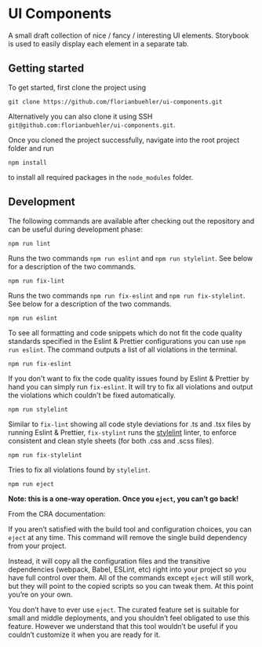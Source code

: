 # UI Components

A small draft collection of nice / fancy / interesting UI elements. 
Storybook is used to easily display each element in a separate tab.

## Getting started

To get started, first clone the project using
```shell script
git clone https://github.com/florianbuehler/ui-components.git
```
Alternatively you can also clone it using SSH `git@github.com:florianbuehler/ui-components.git`.

Once you cloned the project successfully, navigate into the root project folder and run
```shell script
npm install
```
to install all required packages in the `node_modules` folder.


## Development

The following commands are available after checking out the repository and can be useful during development phase:

```shell script
npm run lint
```
Runs the two commands `npm run eslint` and `npm run stylelint`. See below for a description of the two commands.

```shell script
npm run fix-lint
```
Runs the two commands `npm run fix-eslint` and `npm run fix-stylelint`. See below for a description of the two commands.

```shell script
npm run eslint
```
To see all formatting and code snippets which do not fit the code quality standards specified in the Eslint & Prettier configurations you can use `npm run eslint`. The command outputs a list of all violations in the terminal.

```shell script
npm run fix-eslint
```
If you don't want to fix the code quality issues found by Eslint & Prettier by hand you can simply run `fix-eslint`.
It will try to fix all violations and output the violations which couldn't be fixed automatically.

```shell script
npm run stylelint
```
Similar to `fix-lint` showing all code style deviations for .ts and .tsx files by running Eslint & Prettier,
`fix-stylint` runs the [stylelint](https://stylelint.io/) linter, to enforce consistent and clean style sheets (for both .css and .scss files).

```shell script
npm run fix-stylelint
```
Tries to fix all violations found by `stylelint`.

```shell script
npm run eject
```
**Note: this is a one-way operation. Once you `eject`, you can’t go back!**

From the CRA documentation:

If you aren’t satisfied with the build tool and configuration choices, you can `eject` at any time. This command will remove the single build dependency from your project.

Instead, it will copy all the configuration files and the transitive dependencies (webpack, Babel, ESLint, etc) right into your project so you have full control over them. All of the commands except `eject` will still work, but they will point to the copied scripts so you can tweak them. At this point you’re on your own.

You don’t have to ever use `eject`. The curated feature set is suitable for small and middle deployments, and you shouldn’t feel obligated to use this feature. However we understand that this tool wouldn’t be useful if you couldn’t customize it when you are ready for it.
